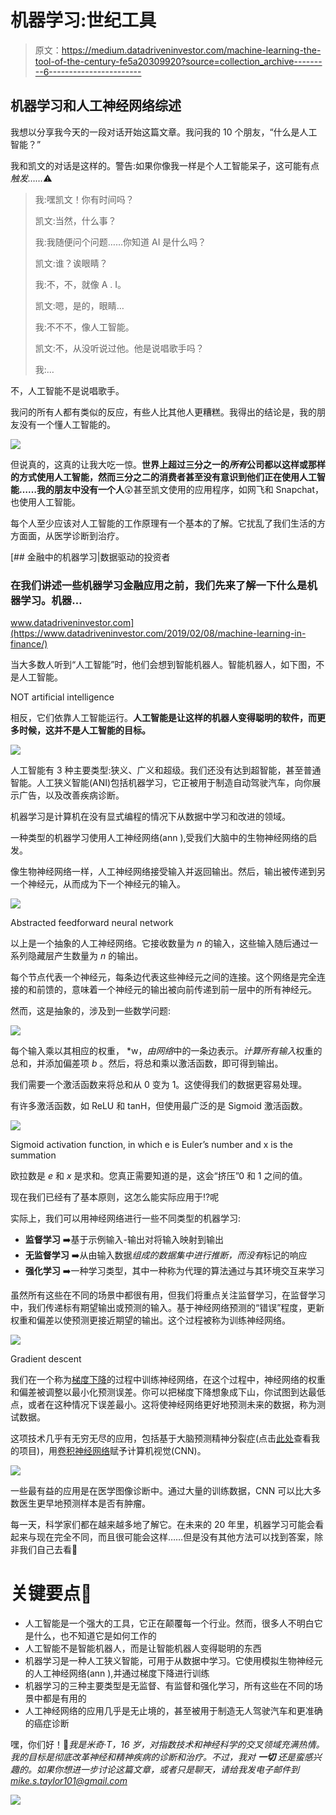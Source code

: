 # 机器学习:世纪工具

> 原文：<https://medium.datadriveninvestor.com/machine-learning-the-tool-of-the-century-fe5a20309920?source=collection_archive---------6----------------------->

## 机器学习和人工神经网络综述

我想以分享我今天的一段对话开始这篇文章。我问我的 10 个朋友，“什么是人工智能？”

我和凯文的对话是这样的。警告:如果你像我一样是个人工智能呆子，这可能有点*触发……*⚠️

> 我:嘿凯文！你有时间吗？
> 
> 凯文:当然，什么事？
> 
> 我:我随便问个问题……你知道 AI 是什么吗？
> 
> 凯文:谁？诶眼睛？
> 
> 我:不，不，就像 A . I。
> 
> 凯文:嗯，是的，眼睛…
> 
> 我:不不不，像人工智能。
> 
> 凯文:不，从没听说过他。他是说唱歌手吗？
> 
> 我:…

不，人工智能不是说唱歌手。

我问的所有人都有类似的反应，有些人比其他人更糟糕。我得出的结论是，我的朋友没有一个懂人工智能的。

![](img/77ffd6c2f730e82e4044e721ce5f4375.png)

但说真的，这真的让我大吃一惊。**世界上超过三分之一的*所有*公司都以这样或那样的方式使用人工智能，然而三分之二的消费者甚至没有意识到他们正在使用人工智能……我的朋友中没有一个人**😲甚至凯文使用的应用程序，如网飞和 Snapchat，也使用人工智能。

每个人至少应该对人工智能的工作原理有一个基本的了解。它扰乱了我们生活的方方面面，从医学诊断到治疗。

[](https://www.datadriveninvestor.com/2019/02/08/machine-learning-in-finance/) [## 金融中的机器学习|数据驱动的投资者

### 在我们讲述一些机器学习金融应用之前，我们先来了解一下什么是机器学习。机器…

www.datadriveninvestor.com](https://www.datadriveninvestor.com/2019/02/08/machine-learning-in-finance/) 

当大多数人听到“人工智能”时，他们会想到智能机器人。智能机器人，如下图，不是人工智能。

NOT artificial intelligence

相反，它们依靠人工智能运行。**人工智能是让这样的机器人变得聪明的软件，而更多时候，这并不是人工智能的目标。**

![](img/10558ba92ead42804fe5b1cf9418b272.png)

人工智能有 3 种主要类型:狭义、广义和超级。我们还没有达到超智能，甚至普通智能。人工狭义智能(ANI)包括机器学习，它正被用于制造自动驾驶汽车，向你展示广告，以及改善疾病诊断。

机器学习是计算机在没有显式编程的情况下从数据中学习和改进的领域。

一种类型的机器学习使用人工神经网络(ann ),受我们大脑中的生物神经网络的启发。

像生物神经网络一样，人工神经网络接受输入并返回输出。然后，输出被传递到另一个神经元，从而成为下一个神经元的输入。

![](img/5edac4b02d8bc3935c5111d02485b74b.png)

Abstracted feedforward neural network

以上是一个抽象的人工神经网络。它接收数量为 *n* 的输入，这些输入随后通过一系列隐藏层产生数量为 *n* 的输出。

每个节点代表一个神经元，每条边代表这些神经元之间的连接。这个网络是完全连接的和前馈的，意味着一个神经元的输出被向前传递到前一层中的所有神经元。

然而，这是抽象的，涉及到一些数学问题:

![](img/981ba82f927176f23f0e8ec6353fee5e.png)

每个输入乘以其相应的权重， *w，*由网络*中的一条边表示。*计算所有输入*权重的总和，并添加偏差项 *b* 。然后，将总和乘以激活函数，即可得到输出。

我们需要一个激活函数来将总和从 0 变为 1。这使得我们的数据更容易处理。

有许多激活函数，如 ReLU 和 tanH，但使用最广泛的是 Sigmoid 激活函数。

![](img/5614478fb211f3b20486aed770fa75f5.png)

Sigmoid activation function, in which e is Euler’s number and x is the summation

欧拉数是 *e* 和 *x* 是求和。您真正需要知道的是，这会“挤压”0 和 1 之间的值。

现在我们已经有了基本原则，这怎么能实际应用于⁉️呢

实际上，我们可以用神经网络进行一些不同类型的机器学习:

*   **监督学习** ➡️基于示例输入-输出对将输入映射到输出
*   **无监督学习** ➡️从由输入数据*组成的数据集中进行推断，而没有*标记的响应
*   **强化学习** ➡️一种学习类型，其中一种称为代理的算法通过与其环境交互来学习

虽然所有这些在不同的场景中都很有用，但我们将重点关注监督学习，在监督学习中，我们传递标有期望输出或预测的输入。基于神经网络预测的“错误”程度，更新权重和偏差以使预测更接近期望的输出。这个过程被称为训练神经网络。

![](img/4149677fcfe3e7809fd8318380ec1b33.png)

Gradient descent

我们在一个称为[梯度下降](https://en.wikipedia.org/wiki/Gradient_descent)的过程中训练神经网络，在这个过程中，神经网络的权重和偏差被调整以最小化预测误差。你可以把梯度下降想象成下山，你试图到达最低点，或者在这种情况下误差最小。这将使神经网络更好地预测未来的数据，称为测试数据。

这项技术几乎有无穷无尽的应用，包括基于大脑预测精神分裂症(点击[此处](http://here)查看我的项目)，用[卷积神经网络](https://en.wikipedia.org/wiki/Convolutional_neural_network)赋予计算机视觉(CNN)。

![](img/95ed2e5da26626d521ebdd0a63edcd79.png)

一些最有益的应用是在医学图像诊断中。通过大量的训练数据，CNN 可以比大多数医生更早地预测样本是否有肿瘤。

每一天，科学家们都在越来越多地了解它。在未来的 20 年里，机器学习可能会看起来与现在完全不同，而且很可能会这样……但是没有其他方法可以找到答案，除非我们自己去看👀

# 关键要点🔑

*   人工智能是一个强大的工具，它正在颠覆每一个行业。然而，很多人不明白它是什么，也不知道它是如何工作的
*   人工智能不是智能机器人，而是让智能机器人变得聪明的东西
*   机器学习是一种人工狭义智能，可用于从数据中学习。它使用模拟生物神经元的人工神经网络(ann ),并通过梯度下降进行训练
*   机器学习的三种主要类型是无监督、有监督和强化学习，所有这些在不同的场景中都是有用的
*   人工神经网络的应用几乎是无止境的，甚至被用于制造无人驾驶汽车和更准确的癌症诊断

嘿，你们好！👋*我是米奇·T，16 岁，对指数技术和神经科学的交叉领域充满热情。我的目标是彻底改革神经和精神疾病的诊断和治疗。不过，我对* ***一切*** *还是蛮感兴趣的。如果你想进一步讨论这篇文章，或者只是聊天，请给我发电子邮件到 mike.s.taylor101@gmail.com*

![](img/618e13d4d1763316611f74043bee92d2.png)